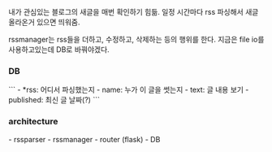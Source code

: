 내가 관심있는 블로그의 새글을 매번 확인하기 힘듦.
일정 시간마다 rss 파싱해서 새글 올라온거 있으면 띄워줌.

rssmanager는 rss들을 더하고, 수정하고, 삭제하는 등의 행위를 한다.
지금은 file io를 사용하고있는데 DB로 바꿔야겠다.

<h3>DB</h3>
```
- *rss: 어디서 파싱했는지 
- name: 누가 이 글을 썻는지
- text: 글 내용 보기
- published: 최신 글 날짜(?)
```

<h3>architecture</h3>
- rssparser
- rssmanager
- router (flask)
- DB

